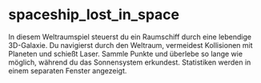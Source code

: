 # spaceship_lost_in_space
In diesem Weltraumspiel steuerst du ein Raumschiff durch eine lebendige 3D-Galaxie. Du navigierst durch den Weltraum, vermeidest Kollisionen mit Planeten und schießt Laser. Sammle Punkte und überlebe so lange wie möglich, während du das Sonnensystem erkundest. Statistiken werden in einem separaten Fenster angezeigt.
